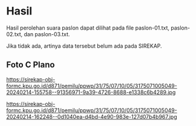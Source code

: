 # Hasil

Hasil perolehan suara paslon dapat dilihat pada file paslon-01.txt, paslon-02.txt, dan paslon-03.txt.

Jika tidak ada, artinya data tersebut belum ada pada SIREKAP.

## Foto C Plano

https://sirekap-obj-formc.kpu.go.id/d871/pemilu/ppwp/31/75/07/10/05/3175071005049-20240214-155758--91356971-9a39-4726-8688-e1338c6b4289.jpg

https://sirekap-obj-formc.kpu.go.id/d871/pemilu/ppwp/31/75/07/10/05/3175071005049-20240214-162248--0d1040ea-d4bd-4e90-983e-127d07b4b967.jpg
